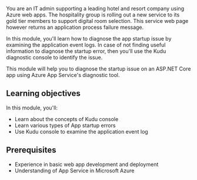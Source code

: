 You are an IT admin supporting a leading hotel and resort company using Azure web apps. The hospitality group is rolling out a new service to its gold tier members to support digital room selection.  This service web page however returns an application process failure message. 

In this module, you'll learn how to diagnose the app startup issue by examining the application event logs. In case of not finding useful information to diagnose the startup error, then you'll use the Kudu diagnostic console to identify the issue.

This module will help you to diagnose the startup issue on an ASP.NET Core app using Azure App Service's diagnostic tool.

## Learning objectives

In this module, you'll:

- Learn about the concepts of Kudu console
- Learn various types of App startup errors  
- Use Kudu console to examine the application event log

## Prerequisites

- Experience in basic web app development and deployment
- Understanding of App Service in Microsoft Azure